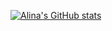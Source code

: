 [![Alina's GitHub stats](https://github-readme-stats.vercel.app/api?username=alinaerf)](https://github.com/anuraghazra/github-readme-stats)
